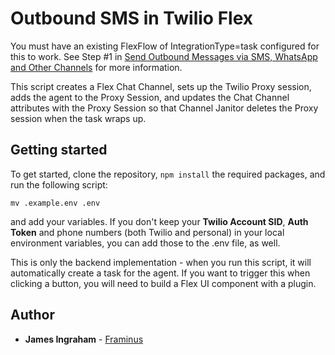# Outbound SMS in Twilio Flex

You must have an existing FlexFlow of IntegrationType=task configured for this to work. See Step #1 in [Send Outbound Messages via SMS, WhatsApp and Other Channels]('https://www.twilio.com/docs/flex/developer/messaging/outbound-messages-channels#') for more information.

This script creates a Flex Chat Channel, sets up the Twilio Proxy session, adds the agent to the Proxy Session, and updates the Chat Channel attributes with the Proxy Session so that Channel Janitor deletes the Proxy session when the task wraps up. 

## Getting started

To get started, clone the repository, ```npm install``` the required packages, and run the following script:

```mv .example.env .env```

and add your variables. If you don't keep your __Twilio Account SID__, __Auth Token__ and phone numbers (both Twilio and personal) in your local environment variables, you can add those to the .env file, as well. 

This is only the backend implementation - when you run this script, it will automatically create a task for the agent. If you want to trigger this when clicking a button, you will need to build a Flex UI component with a plugin. 

## Author
* **James Ingraham** -
[Framinus](https://github.com/Framinus)

